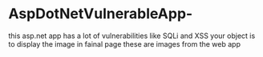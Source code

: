 # AspDotNetVulnerableApp-

this asp.net app has a lot of vulnerabilities like SQLi and XSS your object is to display the image in fainal page these are images from the web app
